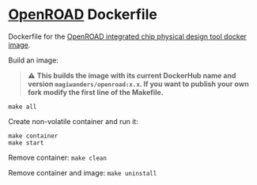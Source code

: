 # [OpenROAD](https://openroad.readthedocs.io/en/latest/main/README.html) Dockerfile
Dockerfile for the [OpenROAD integrated chip physical design tool docker image](https://hub.docker.com/r/magiwanders/openroad). 

Build an image:

> :warning: **This builds the image with its current DockerHub name and version `magiwanders/openroad:x.x`. If you want to publish your own fork modify the first line of the Makefile.**

```
make all
```

Create non-volatile container and run it:

```
make container
make start
```

Remove container:
```make clean```

Remove container and image:
```make uninstall```
